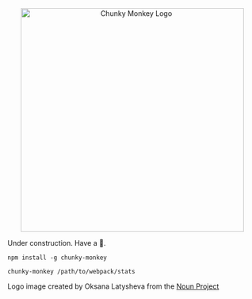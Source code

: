 <div align="center">
  <a href="https://github.com/sghall/chunky-monkey">
  	<img src="https://user-images.githubusercontent.com/4615775/28554415-32c8fa48-70ae-11e7-8917-f19659b27be4.png" alt="Chunky Monkey Logo" style="width:450px;"/>
  </a>
</div>

Under construction. Have a :banana:.

```
npm install -g chunky-monkey

chunky-monkey /path/to/webpack/stats
```

Logo image created by Oksana Latysheva from the [Noun Project](https://thenounproject.com/)